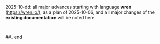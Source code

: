 2025-10-dd: all major advances starting with language **wren** (https://wren.io/), as a plan of 2025-10-06, and all major changes of the **existing documentation** will be noted here.

<br/>

##_ end
